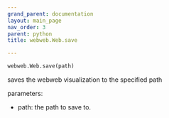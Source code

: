 ```yaml
---
grand_parent: documentation
layout: main_page
nav_order: 3
parent: python
title: webweb.Web.save

---
```


```python
webweb.Web.save(path)
````

saves the webweb visualization to the specified path

parameters: 
- path: the path to save to.